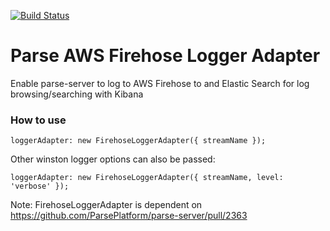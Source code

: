 [![Build Status](https://travis-ci.org/acinader/parse-aws-firehose-logger-adapter.svg?branch=master)](https://travis-ci.org/acinader/parse-aws-firehose-logger-adapter)
# Parse AWS Firehose Logger Adapter
Enable parse-server to log to AWS Firehose to and Elastic Search for log browsing/searching with Kibana

### How to use ###

```
loggerAdapter: new FirehoseLoggerAdapter({ streamName });
```
Other winston logger options can also be passed:
```
loggerAdapter: new FirehoseLoggerAdapter({ streamName, level: 'verbose' });
```

Note: FirehoseLoggerAdapter is dependent on https://github.com/ParsePlatform/parse-server/pull/2363
